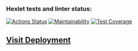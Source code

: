 ### Hexlet tests and linter status:
[![Actions Status](https://github.com/danilaprokoshev/frontend-project-lvl3/workflows/hexlet-check/badge.svg)](https://github.com/danilaprokoshev/frontend-project-lvl3/actions)
[![Maintainability](https://api.codeclimate.com/v1/badges/ce97e885c73e5a50e23c/maintainability)](https://codeclimate.com/github/danilaprokoshev/frontend-project-lvl3/maintainability)
[![Test Coverage](https://api.codeclimate.com/v1/badges/ce97e885c73e5a50e23c/test_coverage)](https://codeclimate.com/github/danilaprokoshev/frontend-project-lvl3/test_coverage)

## [Visit Deployment](https://frontend-project-lvl3-nine-tau.vercel.app)
